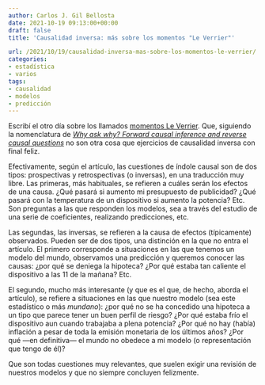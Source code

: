 ```yaml
---
author: Carlos J. Gil Bellosta
date: 2021-10-19 09:13:00+00:00
draft: false
title: 'Causalidad inversa: más sobre los momentos "Le Verrier"'

url: /2021/10/19/causalidad-inversa-mas-sobre-los-momentos-le-verrier/
categories:
- estadística
- varios
tags:
- causalidad
- modelos
- predicción
---
```





Escribí el otro día sobre los llamados [momentos Le Verrier](https://www.datanalytics.com/2021/10/01/esos-felices-momentos-le-verrier/). Que, siguiendo la nomenclatura de _[Why ask why? Forward causal inference and reverse causal questions](https://www.nber.org/system/files/working_papers/w19614/w19614.pdf)_ no son otra cosa que ejercicios de causalidad inversa con final feliz.







Efectivamente, según el artículo, las cuestiones de índole causal son de dos tipos: prospectivas y retrospectivas (o inversas), en una traducción muy libre. Las primeras, más habituales, se refieren a cuáles serán los efectos de una causa. ¿Qué pasará si aumento mi presupuesto de publicidad? ¿Qué pasará con la temperatura de un dispositivo si aumento la potencia? Etc. Son preguntas a las que responden los modelos, sea a través del estudio de una serie de coeficientes, realizando predicciones, etc.







Las segundas, las inversas, se refieren a la causa de efectos (típicamente) observados. Pueden ser de dos tipos, una distinción en la que no entra el artículo. El primero corresponde a situaciones en las que tenemos un modelo del mundo, observamos una predicción y queremos conocer las causas: ¿por qué se deniega la hipoteca? ¿Por qué estaba tan caliente el dispositivo a las 11 de la mañana? Etc.







El segundo, mucho más interesante (y que es el que, de hecho, aborda el artículo), se refiere a situaciones en las que nuestro modelo (sea este estadístico o más _mundano_): ¿por qué no se ha concedido una hipoteca a un tipo que parece tener un buen perfil de riesgo? ¿Por qué estaba frío el dispositivo aun cuando trabajaba a plena potencia? ¿Por qué no hay (había) inflación a pesar de toda la emisión monetaria de los últimos años? ¿Por qué —en definitiva— el mundo no obedece a mi modelo (o representación que tengo de él)?







Que son todas cuestiones muy relevantes, que suelen exigir una revisión de nuestros modelos y que no siempre concluyen felizmente.



